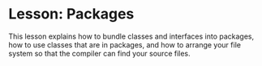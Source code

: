 <h1>Lesson: Packages</h1>
<p>This 
lesson 
explains how to bundle classes and interfaces into packages, how to use classes that are in packages, and how to arrange your file system so that the compiler can find your source files.</p>
